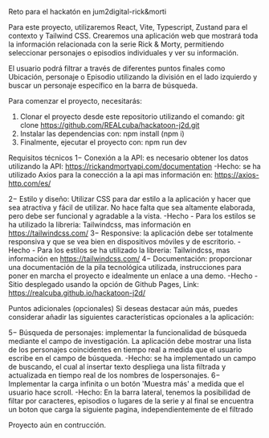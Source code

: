 Reto para el hackatón en jum2digital-rick&morti

Para este proyecto, utilizaremos React, Vite, Typescript, Zustand para el contexto y Tailwind CSS. Crearemos una aplicación web que mostrará toda la información relacionada con la serie Rick & Morty, permitiendo seleccionar personajes o episodios individuales y ver su información.

El usuario podrá filtrar a través de diferentes puntos finales como Ubicación, personaje o Episodio utilizando la división en el lado izquierdo y buscar un personaje específico en la barra de búsqueda.

Para comenzar el proyecto, necesitarás:
1. Clonar el proyecto desde este repositorio utilizando el comando: git clone https://github.com/REALcuba/hackatoon-j2d.git
2. Instalar las dependencias con: npm install (npm i)
3. Finalmente, ejecutar el proyecto con: npm run dev

Requisitos técnicos
1−  Conexión a la API: es necesario obtener los datos utilizando la API:
https://rickandmortyapi.com/documentation
 -Hecho: se ha utilizado Axios para la conección a la api
 mas información en: https://axios-http.com/es/ 

2− Estilo y diseño: Utilizar CSS para dar estilo a la aplicación y hacer que sea atractiva y fácil de
utilizar. No hace falta que sea altamente elaborada, pero debe ser funcional y agradable a la
vista.
 -Hecho - Para los estilos se ha utilizado la libreria: Tailwindcss,
  mas información en https://tailwindcss.com/
3− Responsive: la aplicación debe ser totalmente responsiva y que se vea bien en dispositivos
móviles y de escritorio.
-Hecho - Para los estilos se ha utilizado la libreria: Tailwindcss,
  mas información en https://tailwindcss.com/
4− Documentación: proporcionar una documentación de la pila tecnológica utilizada,
instrucciones para poner en marcha el proyecto e idealmente un enlace a una demo.
 -Hecho - Sitio desplegado usando la opción de Github Pages, 
 Link: https://realcuba.github.io/hackatoon-j2d/

Puntos adicionales (opcionales)
Si deseas destacar aún más, puedes considerar añadir las siguientes características opcionales a la aplicación: 

5− Búsqueda de personajes: implementar la funcionalidad de búsqueda mediante el campo de investigación. La aplicación debe mostrar una lista de los personajes coincidentes en tiempo real a medida que el usuario escribe en el campo de búsqueda.
 -Hecho: se ha implementado un campo de buscando, el cual al insertar texto despliega una lista filtrada y actualizada en tiempo real de los nombres de lospersonajes.
6− Implementar la carga infinita o un botón 'Muestra más' a medida que el usuario hace scroll. 
-Hecho: En la barra lateral, tenemos la posibilidad de filtar por caracteres, episodios o lugares de la serie y al final se encuentra un boton que carga la siguiente pagina, independientemente de el filtrado

Proyecto aún en contrucción.
